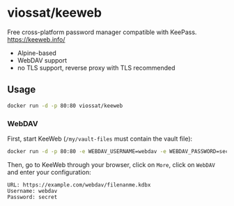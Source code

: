 # viossat/keeweb

Free cross-platform password manager compatible with KeePass.
https://keeweb.info/

- Alpine-based
- WebDAV support
- no TLS support, reverse proxy with TLS recommended

## Usage

```bash
docker run -d -p 80:80 viossat/keeweb
```

### WebDAV

First, start KeeWeb (`/my/vault-files` must contain the vault file):
```bash
docker run -d -p 80:80 -e WEBDAV_USERNAME=webdav -e WEBDAV_PASSWORD=secret -v /my/vault-files:/usr/share/nginx/html/webdav viossat/keeweb
```

Then, go to KeeWeb through your browser, click on `More`, click on `WebDAV` and enter your configuration:
```
URL: https://example.com/webdav/filenanme.kdbx
Username: webdav
Password: secret
```

